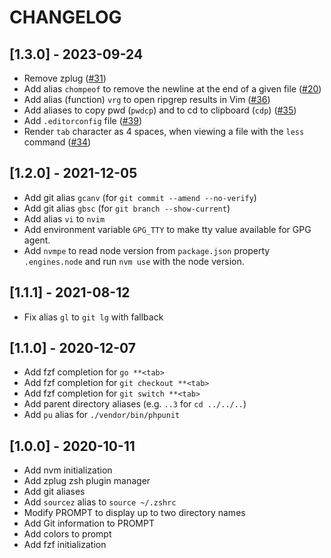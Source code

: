 # CHANGELOG

## [1.3.0] - 2023-09-24

- Remove zplug ([#31](https://github.com/salcode/salcode-zsh/issues/31))
- Add alias `chompeof` to remove the newline at the end of a given file ([#20](https://github.com/salcode/salcode-zsh/issues/20))
- Add alias (function) `vrg` to open ripgrep results in Vim ([#36](https://github.com/salcode/salcode-zsh/issues/36))
- Add aliases to copy pwd (`pwdcp`) and to cd to clipboard (`cdp`) ([#35](https://github.com/salcode/salcode-zsh/issues/35))
- Add `.editorconfig` file ([#39](https://github.com/salcode/salcode-zsh/issues/39))
- Render `tab` character as 4 spaces, when viewing a file with the `less` command ([#34](https://github.com/salcode/salcode-zsh/issues/34))

## [1.2.0] - 2021-12-05

- Add git alias `gcanv` (for `git commit --amend --no-verify`)
- Add git alias `gbsc` (for `git branch --show-current`)
- Add alias `vi` to `nvim`
- Add environment variable `GPG_TTY` to make tty value available for GPG agent.
- Add `nvmpe` to read node version from `package.json` property `.engines.node` and run `nvm use` with the node version.

## [1.1.1] - 2021-08-12

- Fix alias `gl` to `git lg` with fallback

## [1.1.0] - 2020-12-07

- Add fzf completion for `go **<tab>`
- Add fzf completion for `git checkout **<tab>`
- Add fzf completion for `git switch **<tab>`
- Add parent directory aliases (e.g. `..3` for `cd ../../..`)
- Add `pu` alias for `./vendor/bin/phpunit`

## [1.0.0] - 2020-10-11

- Add nvm initialization
- Add zplug zsh plugin manager
- Add git aliases
- Add `sourcez` alias to `source ~/.zshrc`
- Modify PROMPT to display up to two directory names
- Add Git information to PROMPT
- Add colors to prompt
- Add fzf initialization

